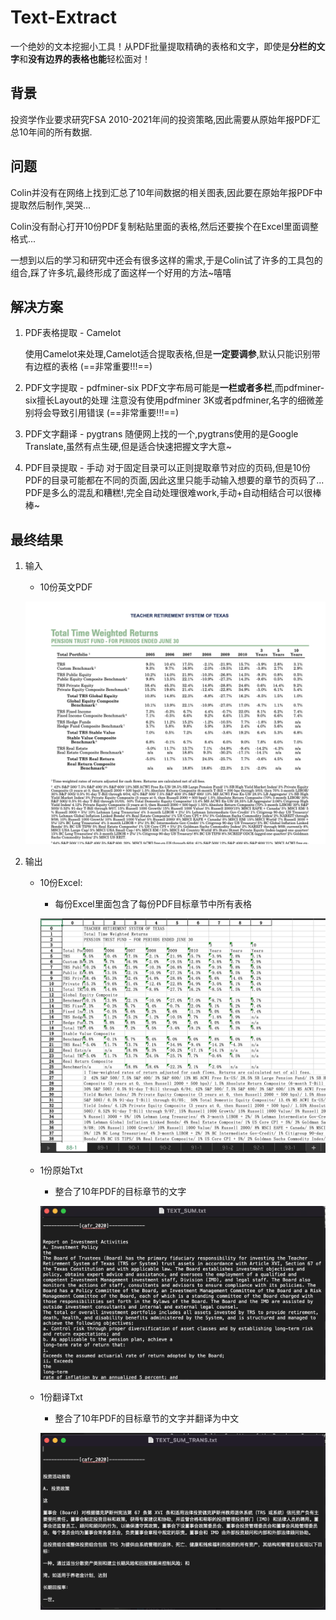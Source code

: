 # Text-Extract
一个绝妙的文本挖掘小工具！从PDF批量提取精确的表格和文字，即使是**分栏的文字**和**没有边界的表格也能**轻松面对！



## 背景
投资学作业要求研究FSA 2010-2021年间的投资策略,因此需要从原始年报PDF汇总10年间的所有数据.



## 问题

Colin并没有在网络上找到汇总了10年间数据的相关图表,因此要在原始年报PDF中提取然后制作,哭哭...

Colin没有耐心打开10份PDF复制粘贴里面的表格,然后还要挨个在Excel里面调整格式...

一想到以后的学习和研究中还会有很多这样的需求,于是Colin试了许多的工具包的组合,踩了许多坑,最终形成了面这样一个好用的方法~嘻嘻



## 解决方案

1. PDF表格提取 - Camelot

   使用Camelot来处理,Camelot适合提取表格,但是**一定要调参**,默认只能识别带有边框的表格 (==非常重要!!!==)

   

2. PDF文字提取 - pdfminer-six
   PDF文字布局可能是**一栏或者多栏**,而pdfminer-six擅长Layout的处理
   注意没有使用pdfminer 3K或者pdfminer,名字的细微差别将会导致引用错误 (==非常重要!!!==)



3. PDF文字翻译 - pygtrans
   随便网上找的一个,pygtrans使用的是Google Translate,虽然有点生硬,但是适合快速把握文字大意~

   

4. PDF目录提取 - 手动
   对于固定目录可以正则提取章节对应的页码,但是10份PDF的目录可能都在不同的页面,因此这里只能手动输入想要的章节的页码了...
   PDF是多么的混乱和糟糕!,完全自动处理很难work,手动+自动相结合可以很棒棒~



## 最终结果
1. 输入
   - 10份英文PDF

   ![image-20220331141636710](image-20220331141636710.png)
   
2. 输出
   - 10份Excel:
     - 每份Excel里面包含了每份PDF目标章节中所有表格
     
     ![image-20220331141500995](image-20220331141500995.png)
     
   - 1份原始Txt
     - 整合了10年PDF的目标章节的文字
     
     ![image-20220331141540179](image-20220331141540179.png)
     
   - 1份翻译Txt
     - 整合了10年PDF的目标章节的文字并翻译为中文
     
     ![image-20220331141601966](image-20220331141601966.png)
